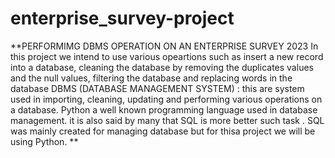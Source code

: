 # enterprise_survey-project
**PERFORMIMG DBMS OPERATION ON AN ENTERPRISE SURVEY 2023
In this project we intend to use various opeartions such as insert a new record into a database, cleaning the database by removing the duplicates values and the null values, filtering the database and replacing words in the database
DBMS (DATABASE MANAGEMENT SYSTEM) : this are system used in importing, cleaning, updating and performing various operations on a database.
Python a well known programming language used in database management. it is also said by many that SQL is more better such task . SQL was mainly created for managing database but for thisa project we will be using Python.
**
